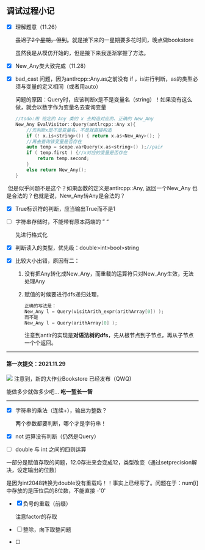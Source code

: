 ## 调试过程小记

- [x] 理解题意（11.26）

  ~~虽迟了2个星期，但到~~。就是接下来的一星期要多花时间，晚点做bookstore

  虽然我是从模仿开始的，但是接下来我逐渐掌握了方法。

- [x] New_Any类大致完成（11.28）

- [x] bad_cast 问题，因为antlrcpp::Any.as之前没有 if ，is进行判断，as的类型必须与变量的定义相同（或者用auto）

  问题的原因：Query时，应该判断x是不是变量名（string）！如果没有这么做，就会以数字作为变量名去查询变量

  ```cpp
  //todo:用 给定的 Any 类的 x 去构造对应的、正确的 New_Any
  New_Any EvalVisitor::Query(antlrcpp::Any x){
      //先判断x是不是变量名，不是就直接构造
      if (! x.is<string>()) { return x.as<New_Any>(); }
      //再去查询该变量是否存在
      auto temp = scope.varQuery(x.as<string>() );//pair
      if ( temp.first ) {//x对应的变量是否存在
          return temp.second;
      }
      else return New_Any();
  }
  ```

​		但是似乎问题不是这个？如果函数的定义是antlrcpp::Any, 返回一个New_Any 也是合法的？也就是说，New_Any转Any是合法的？

- [x] True标识符的判断，应当输出True而不是1

- [ ] 字符串存储时，不能带有原本两端的 ” “ 

  先进行格式化

- [x] 判断读入的类型，优先级：double>int>bool>string

- [x] 比较大小出错，原因有二：

  1. 没有把Any转化成New_Any，而重载的运算符只对New_Any生效，无法处理Any

  2. 赋值的时候要进行dfs递归处理，

     ```cpp
     正确的写法是：
     New_Any l = Query(visitArith_expr(arithArray[0]) );
     而不是
     New_Any l = Query(arithArray[0] );
     ```

     注意到antlr的实现是**对语法树的dfs**，先从根节点到子节点，再从子节点一个个返回。

---

#### 第一次提交：2021.11.29

![](https://s3.bmp.ovh/imgs/2021/11/1a28dbf69b4b8907.png)
注意到，新的大作业Bookstore 已经发布（QWQ) 

能做多少就做多少吧... **吃一堑长一智**

---

- [x] 字符串的乘法（连续+），输出为整数？

  两个参数都要判断，哪个才是字符串！

- [x] not 运算没有判断（仍然是Query）
- [ ] double 与 int 之间的四则运算

​		一部分是赋值存取的问题，12.0存进来会变成12，类型改变（通过setprecision解决，设定输出的位数）

​		是因为int2048转换为double没有重载吗！！事实上已经写了。问题在于：num[i]中存放的是压位后的8位数，不能直接 -'0' 

- [x] 负号的重载（前缀）

  注意factor的存取

- [ ] 整除，向下取整问题

- [ ] 

